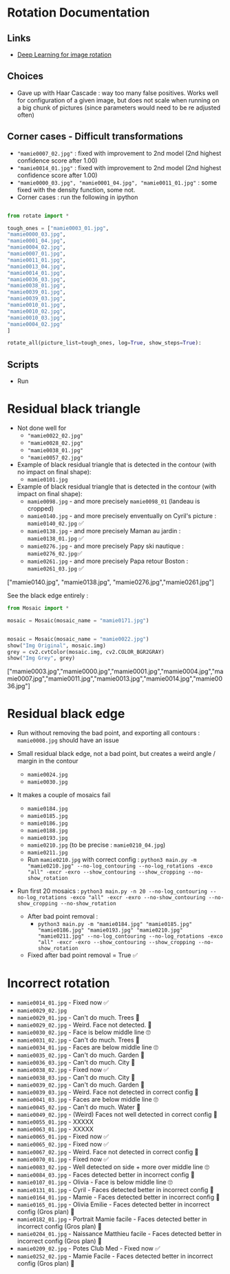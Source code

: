 # Rotation Documentation

## Links

- [Deep Learning for image rotation](https://medium.com/analytics-vidhya/how-to-auto-rotate-the-image-using-deep-learning-c34b2e0e157d)

## Choices

- Gave up with Haar Cascade : way too many false positives. Works well for configuration of a given image, but does not scale when running on a big chunk of pictures (since parameters would need to be re adjusted often)


## Corner cases - Difficult transformations

- `"mamie0007_02.jpg"` : fixed with improvement to 2nd model (2nd highest confidence score after 1.00)
- `"mamie0014_01.jpg"` : fixed with improvement to 2nd model (2nd highest confidence score after 1.00)
- `"mamie0000_03.jpg", "mamie0001_04.jpg", "mamie0011_01.jpg"` : some fixed with the density function, some not.
- Corner cases : run the following in ipython

```python

from rotate import *

tough_ones = ["mamie0003_01.jpg",
"mamie0000_03.jpg",
"mamie0001_04.jpg",
"mamie0004_02.jpg",
"mamie0007_01.jpg",
"mamie0011_01.jpg",
"mamie0013_04.jpg",
"mamie0014_01.jpg",
"mamie0036_03.jpg",
"mamie0038_01.jpg",
"mamie0039_01.jpg",
"mamie0039_03.jpg",
"mamie0010_01.jpg",
"mamie0010_02.jpg",
"mamie0010_03.jpg",
"mamie0004_02.jpg"
]

rotate_all(picture_list=tough_ones, log=True, show_steps=True):

```

## Scripts 

- Run 

# Residual black triangle

- Not done well for
  - `"mamie0022_02.jpg"`
  - `"mamie0028_02.jpg"`
  - `"mamie0038_01.jpg"`
  - `"mamie0057_02.jpg"`
- Example of black residual triangle that is detected in the contour (with no impact on final shape):
  - `mamie0101.jpg`
- Example of black residual triangle that is detected in the contour (with impact on final shape):
  - `mamie0098.jpg` - and more precisely `mamie0098_01` (landeau is cropped)
  - `mamie0140.jpg` - and more precisely enventually on Cyril's picture : `mamie0140_02.jpg` ✅
  - `mamie0138.jpg` - and more precisely Maman au jardin : `mamie0138_01.jpg` ✅
  - `mamie0276.jpg` - and more precisely Papy ski nautique : `mamie0276_02.jpg`✅
  - `mamie0261.jpg` - and more precisely Papa retour Boston : `mamie0261_03.jpg` ✅


["mamie0140.jpg", "mamie0138.jpg", "mamie0276.jpg","mamie0261.jpg"]


See the black edge entirely : 
```python
from Mosaic import *

mosaic = Mosaic(mosaic_name = "mamie0171.jpg")


mosaic = Mosaic(mosaic_name = "mamie0022.jpg")
show("Img Original", mosaic.img)
grey = cv2.cvtColor(mosaic.img, cv2.COLOR_BGR2GRAY)
show("Img Grey", grey)
```


["mamie0003.jpg","mamie0000.jpg","mamie0001.jpg","mamie0004.jpg","mamie0007.jpg","mamie0011.jpg","mamie0013.jpg","mamie0014.jpg","mamie0036.jpg"]

# Residual black edge

- Run without removing the bad point, and exporting all contours : `mamie0008.jpg` should have an issue 

- Small residual black edge, not a bad point, but creates a weird angle / margin in the contour
  - `mamie0024.jpg`
  - `mamie0030.jpg` 


- It makes a couple of mosaics fail
  - `mamie0184.jpg`
  - `mamie0185.jpg`
  - `mamie0186.jpg`
  - `mamie0188.jpg`
  - `mamie0193.jpg`
  - `mamie0210.jpg` (to be precise : `mamie0210_04.jpg`)
  - `mamie0211.jpg`
  - Run `mamie0210.jpg` with correct config : `python3 main.py -m "mamie0210.jpg" --no-log_contouring --no-log_rotations -exco "all" -excr -exro --show_contouring --show_cropping --no-show_rotation`
- Run first 20 mosaics : `python3 main.py -n 20 --no-log_contouring --no-log_rotations -exco "all" -excr -exro --no-show_contouring --no-show_cropping --no-show_rotation`
  - After bad point removal : 
    - `python3 main.py -m "mamie0184.jpg" "mamie0185.jpg" "mamie0186.jpg" "mamie0193.jpg" "mamie0210.jpg" "mamie0211.jpg" --no-log_contouring --no-log_rotations -exco "all" -excr -exro --show_contouring --show_cropping --no-show_rotation`
  - Fixed after bad point removal = True ✅

# Incorrect rotation

- `mamie0014_01.jpg` - Fixed now ✅
- `mamie0029_02.jpg`
- `mamie0029_01.jpg` - Can't do much. Trees 🚫 
- `mamie0029_02.jpg` - Weird. Face not detected. 🚫
- `mamie0030_02.jpg` - Face is below middle line 🙄
- `mamie0031_02.jpg` - Can't do much. Trees 🚫 
- `mamie0034_01.jpg` - Faces are below middle line 🙄
- `mamie0035_02.jpg` - Can't do much. Garden 🚫 
- `mamie0036_03.jpg` - Can't do much. City 🚫 
- `mamie0038_02.jpg` - Fixed now ✅
- `mamie0038_03.jpg` - Can't do much. City 🚫 
- `mamie0039_02.jpg` - Can't do much. Garden 🚫 
- `mamie0039_03.jpg` - Weird. Face not detected in correct config 🚫
- `mamie0041_03.jpg` - Faces are below middle line 🙄
- `mamie0045_02.jpg` - Can't do much. Water 🚫 
- `mamie0049_02.jpg` - (Weird) Faces not well detected in correct config 🚫 
- `mamie0055_01.jpg` - XXXXX
- `mamie0063_01.jpg` - XXXXX
- `mamie0065_01.jpg` - Fixed now ✅
- `mamie0065_02.jpg` - Fixed now ✅
- `mamie0067_02.jpg` - Weird. Face not detected in correct config 🚫
- `mamie0070_01.jpg` - Fixed now ✅
- `mamie0083_02.jpg` - Well detected on side + more over middle line 🙄
- `mamie0084_03.jpg` - Faces detected better in incorrect config 🚫
- `mamie0107_01.jpg` - Olivia - Face is below middle line 🙄
- `mamie0131_01.jpg` - Cyril - Faces detected better in incorrect config 🚫
- `mamie0164_01.jpg` - Mamie - Faces detected better in incorrect config 🚫
- `mamie0165_01.jpg` - Olivia Emilie - Faces detected better in incorrect config (Gros plan) 🚫
- `mamie0182_01.jpg` - Portrait Mamie facile - Faces detected better in incorrect config (Gros plan) 🚫
- `mamie0204_01.jpg` - Naissance Matthieu facile - Faces detected better in incorrect config (Gros plan) 🚫
- `mamie0209_02.jpg` - Potes Club Med - Fixed now ✅
- `mamie0252_02.jpg` - Mamie Facile - Faces detected better in incorrect config (Gros plan) 🚫
